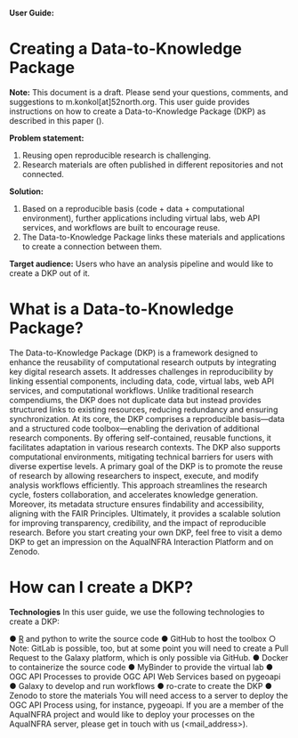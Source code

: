 **User Guide:**

# Creating a Data-to-Knowledge Package
  
**Note:** This document is a draft. Please send your questions, comments, and suggestions to m.konkol[at]52north.org.
This user guide provides instructions on how to create a Data-to-Knowledge Package (DKP) as described in this paper (<INSERT LINK>).

**Problem statement:**
1.	Reusing open reproducible research is challenging.
2.	Research materials are often published in different repositories and not connected.
	
**Solution:**
1.	Based on a reproducible basis (code + data + computational environment), further applications including virtual labs, web API services, and workflows are built to encourage reuse.
2.	The Data-to-Knowledge Package links these materials and applications to create a connection between them.
   
**Target audience:**
Users who have an analysis pipeline and would like to create a DKP out of it.

# What is a Data-to-Knowledge Package?
  
The Data-to-Knowledge Package (DKP) is a framework designed to enhance the reusability of computational research outputs by integrating key digital research assets. It addresses challenges in reproducibility by linking essential components, including data, code, virtual labs, web API services, and computational workflows. Unlike traditional research compendiums, the DKP does not duplicate data but instead provides structured links to existing resources, reducing redundancy and ensuring synchronization.
At its core, the DKP comprises a reproducible basis—data and a structured code toolbox—enabling the derivation of additional research components. By offering self-contained, reusable functions, it facilitates adaptation in various research contexts. The DKP also supports computational environments, mitigating technical barriers for users with diverse expertise levels.
A primary goal of the DKP is to promote the reuse of research by allowing researchers to inspect, execute, and modify analysis workflows efficiently. This approach streamlines the research cycle, fosters collaboration, and accelerates knowledge generation. Moreover, its metadata structure ensures findability and accessibility, aligning with the FAIR Principles. Ultimately, it provides a scalable solution for improving transparency, credibility, and the impact of reproducible research. Before you start creating your own DKP, feel free to visit a demo DKP to get an impression on the AquaINFRA Interaction Platform and on Zenodo.

# How can I create a DKP?
**Technologies**
In this user guide, we use the following technologies to create a DKP:

●	[R]([url](https://www.google.com/search?client=firefox-b-d&q=r+tutorial)) and python to write the source code
●	GitHub to host the toolbox
○	Note: GitLab is possible, too, but at some point you will need to create a Pull Request to the Galaxy platform, which is only possible via GitHub.
●	Docker to containerize the source code
●	MyBinder to provide the virtual lab
●	OGC API Processes to provide OGC API Web Services based on pygeoapi
●	Galaxy to develop and run workflows
●	ro-crate to create the DKP
●	Zenodo to store the materials
You will need access to a server to deploy the OGC API Process using, for instance, pygeoapi. If you are a member of the AquaINFRA project and would like to deploy your processes on the AquaINFRA server, please get in touch with us (<mail_address>).



